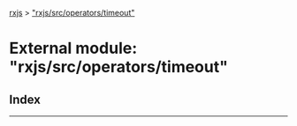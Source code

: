 [rxjs](../README.md) > ["rxjs/src/operators/timeout"](../modules/_rxjs_src_operators_timeout_.md)

# External module: "rxjs/src/operators/timeout"

## Index

---

